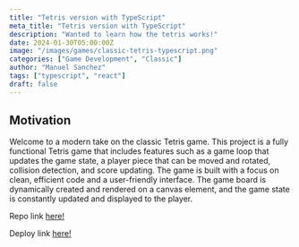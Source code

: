 ```yaml
---
title: "Tetris version with TypeScript"
meta_title: "Tetris version with TypeScript"
description: "Wanted to learn how the tetris works!"
date: 2024-01-30T05:00:00Z
image: "/images/games/classic-tetris-typescript.png"
categories: ["Game Development", "Classic"]
author: "Manuel Sanchez"
tags: ["typescript", "react"]
draft: false
---
```


## Motivation

Welcome to a modern take on the classic Tetris game. This project is a fully functional Tetris game that includes features such as a game loop that updates the game state, a player piece that can be moved and rotated, collision detection, and score updating. The game is built with a focus on clean, efficient code and a user-friendly interface. The game board is dynamically created and rendered on a canvas element, and the game state is constantly updated and displayed to the player.

Repo link <a href="https://github.com/manuelsanchezweb/tetris-ts" target="_blank">here!</a>

Deploy link <a href="https://tetris-ts.vercel.app/" target="_blank">here!</a>
